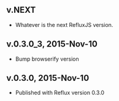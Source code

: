 ## v.NEXT

* Whatever is the next RefluxJS version.

## v.0.3.0_3, 2015-Nov-10

* Bump browserify version

## v.0.3.0, 2015-Nov-10

* Published with Reflux version 0.3.0
